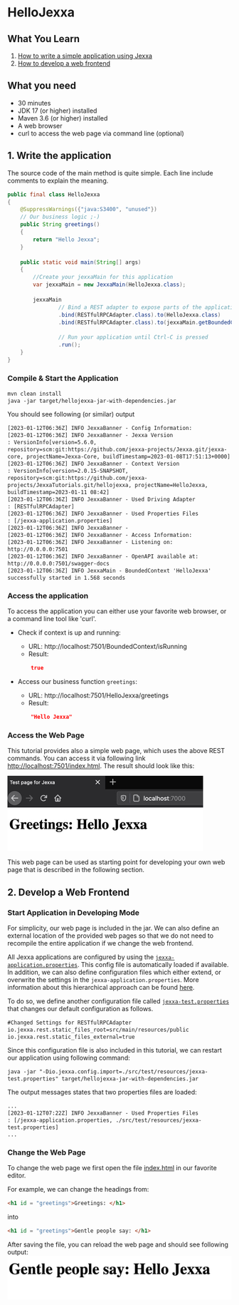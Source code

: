 # HelloJexxa

## What You Learn

1.  [How to write a simple application using Jexxa](#1-Write-the-application)
2.  [How to develop a web frontend](#2-Develop-a-Web-Frontend)

## What you need

*   30 minutes
*   JDK 17 (or higher) installed 
*   Maven 3.6 (or higher) installed
*   A web browser
*   curl to access the web page via command line (optional)

## 1. Write the application

The source code of the main method is quite simple. Each line include comments to explain the meaning.  

```java     
public final class HelloJexxa
{
    @SuppressWarnings({"java:S3400", "unused"})
    // Our business logic ;-)
    public String greetings()
    {
        return "Hello Jexxa";
    }

    public static void main(String[] args)
    {
        //Create your jexxaMain for this application
        var jexxaMain = new JexxaMain(HelloJexxa.class);

        jexxaMain
                // Bind a REST adapter to expose parts of the application
                .bind(RESTfulRPCAdapter.class).to(HelloJexxa.class)               // Get greetings: http://localhost:7501/HelloJexxa/greetings
                .bind(RESTfulRPCAdapter.class).to(jexxaMain.getBoundedContext())  // Get stats: http://localhost:7501/BoundedContext/isRunning

                // Run your application until Ctrl-C is pressed
                .run();
    }
}
```

### Compile & Start the Application
```console                                                          
mvn clean install
java -jar target/hellojexxa-jar-with-dependencies.jar
```
You should see following (or similar) output
```console
[2023-01-12T06:36Z] INFO JexxaBanner - Config Information: 
[2023-01-12T06:36Z] INFO JexxaBanner - Jexxa Version                  : VersionInfo[version=5.6.0, repository=scm:git:https://github.com/jexxa-projects/Jexxa.git/jexxa-core, projectName=Jexxa-Core, buildTimestamp=2023-01-08T17:51:13+0000]
[2023-01-12T06:36Z] INFO JexxaBanner - Context Version                : VersionInfo[version=2.0.15-SNAPSHOT, repository=scm:git:https://github.com/jexxa-projects/JexxaTutorials.git/hellojexxa, projectName=HelloJexxa, buildTimestamp=2023-01-11 08:42]
[2023-01-12T06:36Z] INFO JexxaBanner - Used Driving Adapter           : [RESTfulRPCAdapter]
[2023-01-12T06:36Z] INFO JexxaBanner - Used Properties Files          : [/jexxa-application.properties]
[2023-01-12T06:36Z] INFO JexxaBanner - 
[2023-01-12T06:36Z] INFO JexxaBanner - Access Information: 
[2023-01-12T06:36Z] INFO JexxaBanner - Listening on: http://0.0.0.0:7501
[2023-01-12T06:36Z] INFO JexxaBanner - OpenAPI available at: http://0.0.0.0:7501/swagger-docs
[2023-01-12T06:36Z] INFO JexxaMain - BoundedContext 'HelloJexxa' successfully started in 1.568 seconds
```

### Access the application
To access the application you can either use your favorite web browser, or a command line tool like 'curl'. 

*   Check if context is up and running:
    *   URL: http://localhost:7501/BoundedContext/isRunning
    *   Result:
    ```Json 
        true
    ```
    
*   Access our business function `greetings`:
    *   URL: http://localhost:7501/HelloJexxa/greetings
    *   Result: 
    ```Json 
        "Hello Jexxa" 
    ```
### Access the Web Page
This tutorial provides also a simple web page, which uses the above REST commands. You can access it via following link [http://localhost:7501/index.html](http://localhost:7501/index.html). The result should look like this:

![Webpage](images/Webpage.jpg)

This web page can be used as starting point for developing your own web page that is described in the following section. 

## 2. Develop a Web Frontend

### Start Application in Developing Mode
For simplicity, our web page is included in the jar. We can also define an external location of the provided web pages so that we do not need to recompile the entire application if we change the web frontend. 

All Jexxa applications are configured by using the [`jexxa-application.properties`](src/main/resources/jexxa-application.properties). This config file is automatically loaded if available. 
In addition, we can also define configuration files which either extend, or overwrite the settings in the `jexxa-application.properties`. More information about this hierarchical approach can be found [here](https://jexxa-projects.github.io/Jexxa/jexxa_reference.html#_properties_files).

To do so, we define another configuration file called [`jexxa-test.properties`](src/test/resources/jexxa-test.properties) that changes our default configuration as follows.
```properties                                                          
#Changed Settings for RESTfulRPCAdapter
io.jexxa.rest.static_files_root=src/main/resources/public
io.jexxa.rest.static_files_external=true
```

Since this configuration file is also included in this tutorial, we can restart our application using following command: 
```console                                                          
java -jar "-Dio.jexxa.config.import=./src/test/resources/jexxa-test.properties" target/hellojexxa-jar-with-dependencies.jar
```
The output messages states that two properties files are loaded: 
```console
...
[2023-01-12T07:22Z] INFO JexxaBanner - Used Properties Files          : [/jexxa-application.properties, ./src/test/resources/jexxa-test.properties]
...
```

### Change the Web Page 

To change the web page we first open the file [index.html](src/main/resources/public/index.html) in our favorite editor.  

For example, we can change the headings from: 
```html
<h1 id = "greetings">Greetings: </h1>
```
into 
```html
<h1 id = "greetings">Gentle people say: </h1>
```

After saving the file, you can reload the web page and should see following output:
![](images/ChangedWebPage.png)
